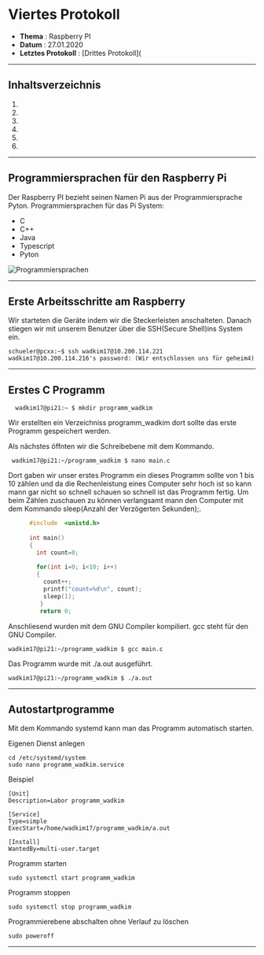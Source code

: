 # Viertes Protokoll  

* **Thema** : Raspberry PI 
* **Datum** : 27.01.2020 
* **Letztes Protokoll** : [Drittes Protokoll](

-------------------------------------------------------------------------------------------------------------------------------- 

## Inhaltsverzeichnis 

1.  []()
1.  []()
1.  []()
1.  []() 
1.  []() 
1.  []() 

--------------------------------------------------------------------------------------------------------------------------------- 

 ## Programmiersprachen für den Raspberry Pi
 
 Der Raspberry PI bezieht seinen Namen Pi aus der Programmiersprache Pyton.
 Programmiersprachen für das Pi System:
 
* C
* C++
* Java
* Typescript
* Pyton
 
 
 ![Programmiersprachen](http://sogrady-media.redmonk.com/sogrady/files/2018/03/lang.rank_.118-1024x726.png)
 
---------------------------------------------------------------------------------------------------------------------------------

## Erste Arbeitsschritte am Raspberry

Wir starteten die Geräte indem wir die Steckerleisten anschalteten.
Danach stiegen wir mit unserem Benutzer über die SSH(Secure Shell)ins System ein.


    schueler@pcxx:~$ ssh wadkim17@10.200.114.221
    wadkim17@10.200.114.216's password: (Wir entschlossen uns für geheim4)

---------------------------------------------------------------------------------------------------------------------------------

## Erstes C Programm
```
  wadkim17@pi21:~ $ mkdir programm_wadkim
```
Wir erstellten ein Verzeichniss programm_wadkim dort sollte das erste Programm gespeichert werden.

Als nächstes öffnten wir die Schreibebene mit dem Kommando.
 ```
  wadkim17@pi21:~/programm_wadkim $ nano main.c 
 ````
Dort gaben wir unser erstes Programm ein dieses Programm sollte von 1 bis 10 zählen und da die Rechenleistung eines Computer sehr hoch ist so kann mann gar nicht so schnell schauen 
so schnell ist das Programm fertig. Um beim Zählen zuschauen zu können verlangsamt mann den Computer mit dem Kommando sleep(Anzahl der Verzögerten Sekunden);.
 
```C  #include  <stdio.h>
      #include  <unistd.h> 
      
      int main()
      {
        int count=0;
        
        for(int i=0; i<10; i++)
        {
          count++;
          printf("count=%d\n", count);
          sleep(1);                    
         }
         return 0;
```       

Anschliesend wurden mit dem GNU Compiler kompiliert.
gcc steht für den GNU Compiler.

    wadkim17@pi21:~/programm_wadkim $ gcc main.c 

Das Programm wurde mit ./a.out ausgeführt.

    wadkim17@pi21:~/programm_wadkim $ ./a.out 


---------------------------------------------------------------------------------------------------------------------------------

## Autostartprogramme

Mit dem Kommando systemd kann man das Programm automatisch starten.
      
Eigenen Dienst anlegen

    cd /etc/systemd/system
    sudo nano programm_wadkim.service
    
Beispiel

    [Unit]
    Description=Labor programm_wadkim
    
    [Service]
    Type=simple
    ExecStart=/home/wadkim17/programm_wadkim/a.out
    
    [Install]
    WantedBy=multi-user.target
    
Programm starten 
  
    sudo systemctl start programm_wadkim
   
Programm stoppen

    sudo systemctl stop programm_wadkim
    
Programmierebene abschalten ohne Verlauf zu löschen

    sudo poweroff

---------------------------------------------------------------------------------------------------------------------------------

